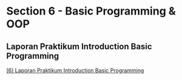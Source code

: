 # Section 6 - Basic Programming & OOP
## Laporan Praktikum Introduction Basic Programming
[(6) Laporan Praktikum Introduction Basic Programming](https://drive.google.com/file/d/1Xsrc2zqwyjFFOfTM4hn_iZv2htIAHuSs/view?usp=sharing)

